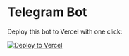# Telegram Bot

Deploy this bot to Vercel with one click:

[![Deploy to Vercel](https://vercel.com/button)](https://vercel.com/new/clone?repository-url=https://github.com/ok-op/tbtonr-&project-name=telegram-bot&repository-name=telegram-bot&env=BOT_TOKEN,PORT&envDescription=Set%20your%20Telegram%20Bot%20Token%20and%20PORT&envLink=https://core.telegram.org/bots/api)
